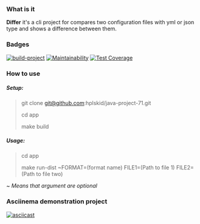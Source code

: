 ### What is it


**Differ** it's a cli project for compares two configuration files with yml or json type and shows a difference between them.

### Badges

[![build-project](https://github.com/hplskid/java-project-71/actions/workflows/build.yml/badge.svg)](https://github.com/hplskid/java-project-71/actions/workflows/build.yml)
[![Maintainability](https://api.codeclimate.com/v1/badges/13087ff184f70e0ff206/maintainability)](https://codeclimate.com/github/hplskid/java-project-71/maintainability)
[![Test Coverage](https://api.codeclimate.com/v1/badges/13087ff184f70e0ff206/test_coverage)](https://codeclimate.com/github/hplskid/java-project-71/test_coverage)

### How to use

##### Setup:

> git clone git@github.com:hplskid/java-project-71.git
> 
> cd app
> 
> make build

##### Usage:

> cd app
>
> make run-dist ~FORMAT=(format name) FILE1=(Path to file 1) FILE2=(Path to file two)

~ _Means that argument are optional_

### Asciinema demonstration project

[![asciicast](https://asciinema.org/a/8S7ZmciEL2BRc88r9amdgCL7x.svg)](https://asciinema.org/a/8S7ZmciEL2BRc88r9amdgCL7x)
